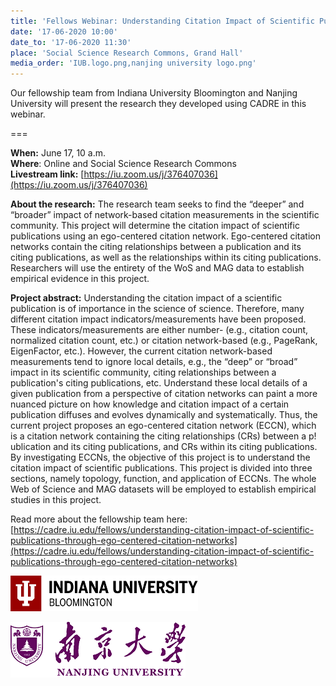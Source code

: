 ```yaml
---
title: 'Fellows Webinar: Understanding Citation Impact of Scientific Publications Through Ego-Centered Citation Networks'
date: '17-06-2020 10:00'
date_to: '17-06-2020 11:30'
place: 'Social Science Research Commons, Grand Hall'
media_order: 'IUB.logo.png,nanjing university logo.png'
---
```


Our fellowship team from Indiana University Bloomington and Nanjing University will present the research they developed using CADRE in this webinar.

===

**When:** June 17, 10 a.m.  
**Where**: Online and Social Science Research Commons  
**Livestream link:** [https://iu.zoom.us/j/376407036](https://iu.zoom.us/j/376407036)

**About the research:**
The research team seeks to find the “deeper” and “broader” impact of network-based citation measurements in the scientific community. This project will determine the citation impact of scientific publications using an ego-centered citation network. Ego-centered citation networks contain the citing relationships between a publication and its citing publications, as well as the relationships within its citing publications. Researchers will use the entirety of the WoS and MAG data to establish empirical evidence in this project.

**Project abstract:**
Understanding the citation impact of a scientific publication is of importance in the science of science. Therefore, many different citation impact indicators/measurements have been proposed. These indicators/measurements are either number- (e.g., citation count, normalized citation count, etc.) or citation network-based (e.g., PageRank, EigenFactor, etc.). However, the current citation network-based measurements tend to ignore local details, e.g., the “deep” or “broad” impact in its scientific community, citing relationships between a publication's citing publications, etc. Understand these local details of a given publication from a perspective of citation networks can paint a more nuanced picture on how knowledge and citation impact of a certain publication diffuses and evolves dynamically and systematically. Thus, the current project proposes an ego-centered citation network (ECCN), which is a citation network containing the citing relationships (CRs) between a p! ublication and its citing publications, and CRs within its citing publications. By investigating ECCNs, the objective of this project is to understand the citation impact of scientific publications. This project is divided into three sections, namely topology, function, and application of ECCNs. The whole Web of Science and MAG datasets will be employed to establish empirical studies in this project.

Read more about the fellowship team here: [https://cadre.iu.edu/fellows/understanding-citation-impact-of-scientific-publications-through-ego-centered-citation-networks](https://cadre.iu.edu/fellows/understanding-citation-impact-of-scientific-publications-through-ego-centered-citation-networks)

![Logo for Indiana University Bloomington.](IUB.logo.png?classes=float-left)

![Logo for Nanjing University.](nanjing%20university%20logo.png?classes=float-left)